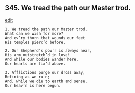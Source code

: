 
## 345.  We tread the path our Master trod.
[edit](https://docs.google.com/document/d/1zS4GRBVZOcM3yjFN4LBrwNMFleuBHAk3/edit?mode=html)



    1. We tread the path our Master trod,
    What can we wish for more?
    And ev’ry thorn that wounds our feet 
    His temples pierc’d before.

    2. Our Shepherd’s pow’r is always near,
    His arm outstretch’d in love!
    And while our bodies wander here, 
    Our hearts are fix’d above.

    3. Afflictions purge our dross away, 
    Refining as we ru n;
    And, while we die to earth and sense, 
    Our heav’n is here begun.
